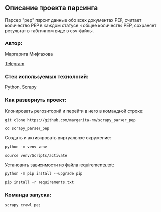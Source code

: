 ## Описание проекта парсинга

Парсер "pep" парсит данные обо всех документах PEP, считает количество PEP в каждом статусе и общее количество PEP, сохраняет результат в табличном виде в csv-файлы.

### Автор:
Маргарита Мифтахова

[Telegram](https://t.me/margarita_rm)

### Cтек используемых технологий:  
Python, Scrapy

### Как развернуть проект:

Клонировать репозиторий и перейти в него в командной строке:

```
git clone https://github.com/margarita-rm/scrapy_parser_pep
```
```
cd scrapy_parser_pep
```

Cоздать и активировать виртуальное окружение:

```
python -m venv venv
```

```
source venv/Scripts/activate
```

Установить зависимости из файла requirements.txt:

```
python -m pip install --upgrade pip
```

```
pip install -r requirements.txt
```

### Команда запуска:

```
scrapy crawl pep
```

